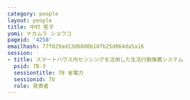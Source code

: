 ```yaml
---
category: people
layout: people
title: 中村 笙子
yomi: ナカムラ ショウコ
pageid: '4258'
emailhash: 77f029ad13d60d0b10fb25d064da5a16
session:
- title: スマートハウス内センシングを活用した生活行動推薦システム
  psid: 7B-3
  sessiontitle: 7B 省電力
  sessionid: 7b
  role: 発表者
---
```

